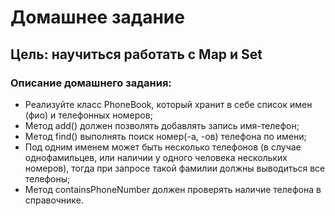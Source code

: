 # Домашнее задание
## Цель: научиться работать с Map и Set

### Описание домашнего задания:
* Реализуйте класс PhoneBook, который хранит в себе список имен (фио) и телефонных номеров;
* Метод add() должен позволять добавлять запись имя-телефон;
* Метод find() выполнять поиск номер(-а, -ов) телефона по имени;
* Под одним именем может быть несколько телефонов (в случае однофамильцев, или наличии у одного человека нескольких номеров), тогда при запросе такой фамилии должны выводиться все телефоны;
* Метод containsPhoneNumber должен проверять наличие телефона в справочнике.